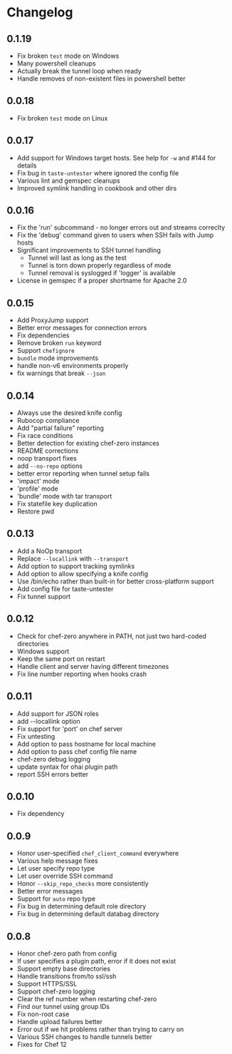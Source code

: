 # Changelog

## 0.1.19
* Fix broken `test` mode on Windows
* Many powershell cleanups
* Actually break the tunnel loop when ready
* Handle removes of non-existent files in powershell better

## 0.0.18
* Fix broken `test` mode on Linux

## 0.0.17
* Add support for Windows target hosts. See help for `-w` and #144 for details
* Fix bug in `taste-untester` where ignored the config file
* Various lint and gemspec cleanups
* Improved symlink handling in cookbook and other dirs

## 0.0.16
* Fix the 'run' subcommand - no longer errors out and streams correclty
* Fix the 'debug' command given to users when SSH fails with Jump hosts
* Significant improvements to SSH tunnel handling
  * Tunnel will last as long as the test
  * Tunnel is torn down properly regardless of mode
  * Tunnel removal is syslogged if 'logger' is available
* License in gemspec if a proper shortname for Apache 2.0

## 0.0.15
* Add ProxyJump support
* Better error messages for connection errors
* Fix dependencies
* Remove broken `run` keyword
* Support `chefignore`
* `bundle` mode improvements
* handle non-v6 environments properly
* fix warnings that break `--json`

## 0.0.14
* Always use the desired knife config
* Rubocop compliance
* Add "partial failure" reporting
* Fix race conditions
* Better detection for existing chef-zero instances
* README corrections
* noop transport fixes
* add `--no-repo` options
* better error reporting when tunnel setup fails
* 'impact' mode
* 'profile' mode
* 'bundle' mode with tar transport
* Fix statefile key duplication
* Restore pwd

## 0.0.13
* Add a NoOp transport
* Replace `--locallink` with `--transport`
* Add option to support tracking symlinks
* Add option to allow specifying a knife config
* Use /bin/echo rather than built-in for better cross-platform support
* Add config file for taste-untester
* Fix tunnel support

## 0.0.12
* Check for chef-zero anywhere in PATH, not just two hard-coded directories
* Windows support
* Keep the same port on restart
* Handle client and server having different timezones
* Fix line number reporting when hooks crash

## 0.0.11
* Add support for JSON roles
* add --locallink option
* Fix support for 'port' on chef server
* Fix untesting
* Add option to pass hostname for local machine
* Add option to pass chef config file name
* chef-zero debug logging
* update syntax for ohai plugin path
* report SSH errors better

## 0.0.10
* Fix dependency

## 0.0.9
* Honor user-specified `chef_client_command` everywhere
* Various help message fixes
* Let user specify repo type
* Let user override SSH command
* Honor `--skip_repo_checks` more consistently
* Better error messages
* Support for `auto` repo type
* Fix bug in determining default role directory
* Fix bug in determining default databag directory

## 0.0.8
* Honor chef-zero path from config
* If user specifies a plugin path, error if it does not exist
* Support empty base directories
* Handle transitions from/to ssl/ssh
* Support HTTPS/SSL
* Support chef-zero logging
* Clear the ref number when restarting chef-zero
* Find our tunnel using group IDs
* Fix non-root case
* Handle upload failures better
* Error out if we hit problems rather than trying to carry on
* Various SSH changes to handle tunnels better
* Fixes for Chef 12

